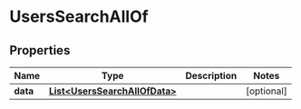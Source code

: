 

# UsersSearchAllOf


## Properties

| Name | Type | Description | Notes |
|------------ | ------------- | ------------- | -------------|
|**data** | [**List&lt;UsersSearchAllOfData&gt;**](UsersSearchAllOfData.md) |  |  [optional] |



